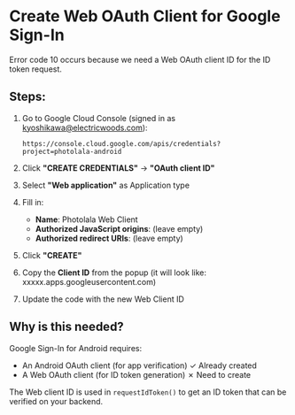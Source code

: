 # Create Web OAuth Client for Google Sign-In

Error code 10 occurs because we need a Web OAuth client ID for the ID token request.

## Steps:

1. Go to Google Cloud Console (signed in as kyoshikawa@electricwoods.com):
   ```
   https://console.cloud.google.com/apis/credentials?project=photolala-android
   ```

2. Click **"CREATE CREDENTIALS"** → **"OAuth client ID"**

3. Select **"Web application"** as Application type

4. Fill in:
   - **Name**: Photolala Web Client
   - **Authorized JavaScript origins**: (leave empty)
   - **Authorized redirect URIs**: (leave empty)

5. Click **"CREATE"**

6. Copy the **Client ID** from the popup (it will look like: xxxxx.apps.googleusercontent.com)

7. Update the code with the new Web Client ID

## Why is this needed?

Google Sign-In for Android requires:
- An Android OAuth client (for app verification) ✓ Already created
- A Web OAuth client (for ID token generation) ✗ Need to create

The Web client ID is used in `requestIdToken()` to get an ID token that can be verified on your backend.